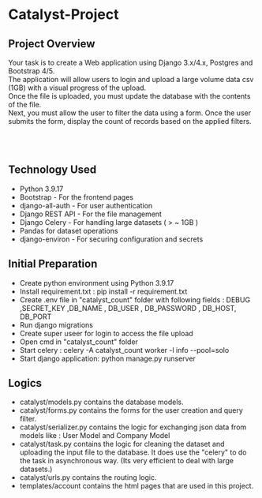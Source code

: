 # Catalyst-Project

## Project Overview
Your task is to create a Web application using Django 3.x/4.x, Postgres and Bootstrap 4/5. <br> 
The application will allow users to login and upload a large volume data csv (1GB) with a visual progress of the upload. <br>
Once the file is uploaded, you must update the database with the contents of the file. <br>
Next, you must allow the user to filter the data using a form. Once the user submits the form, display the count of records based on the applied filters.

<br>
<br>

## Technology Used 
* Python 3.9.17
* Bootstrap - For the frontend pages
* django-all-auth - For user authentication
* Django REST API - For the file management
* Django Celery - For handling large datasets ( > ~ 1GB )
* Pandas for dataset operations
* django-environ - For securing configuration and secrets

## Initial Preparation
* Create python environment using Python 3.9.17
* Install requirement.txt : pip install -r requirement.txt
* Create .env file in "catalyst_count" folder with following fields : DEBUG ,SECRET_KEY ,DB_NAME , DB_USER , DB_PASSWORD , DB_HOST, DB_PORT
* Run django migrations
* Create super useer for login to access the file upload
* Open cmd in "catalyst_count" folder
* Start celery : celery -A catalyst_count worker -l info --pool=solo
* Start django application: python manage.py runserver

## Logics 
* catalyst/models.py contains the database models.
* catalyst/forms.py contains the forms for the user creation and query filter.
* catalyst/serializer.py contains the logic for exchanging json data from models like : User Model and Company Model
* catalyst/task.py contains the logic for cleaning the dataset and uploading the input file to the database. It does use the "celery" to do the task in asynchronous way. (Its very efficient to deal with large datasets.)
* catalyst/urls.py contains the routing logic.
* templates/account contains the html pages that are used in this project.

